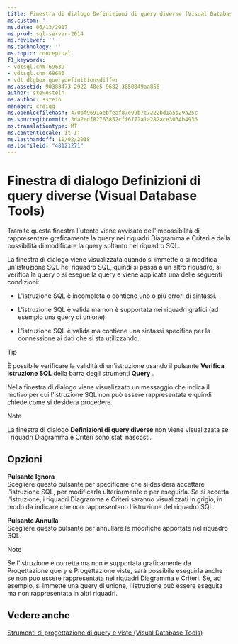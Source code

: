```yaml
---
title: Finestra di dialogo Definizioni di query diverse (Visual Database Tools) | Microsoft Docs
ms.custom: ''
ms.date: 06/13/2017
ms.prod: sql-server-2014
ms.reviewer: ''
ms.technology: ''
ms.topic: conceptual
f1_keywords:
- vdtsql.chm:69639
- vdtsql.chm:69640
- vdt.dlgbox.querydefinitionsdiffer
ms.assetid: 90383473-2922-40e5-9682-3850849aa856
author: stevestein
ms.author: sstein
manager: craigg
ms.openlocfilehash: 470bf9691aebfeaf87e99b7c7222bd1a5b29a25c
ms.sourcegitcommit: 3da2edf82763852cff6772a1a282ace3034b4936
ms.translationtype: MT
ms.contentlocale: it-IT
ms.lasthandoff: 10/02/2018
ms.locfileid: "48121271"
---
```

# <a name="query-definitions-differ-dialog-box-visual-database-tools"></a>Finestra di dialogo Definizioni di query diverse (Visual Database Tools)
  Tramite questa finestra l'utente viene avvisato dell'impossibilità di rappresentare graficamente la query nei riquadri Diagramma e Criteri e della possibilità di modificare la query soltanto nel riquadro SQL.  
  
 La finestra di dialogo viene visualizzata quando si immette o si modifica un'istruzione SQL nel riquadro SQL, quindi si passa a un altro riquadro, si verifica la query o si esegue la query e viene applicata una delle seguenti condizioni:  
  
-   L'istruzione SQL è incompleta o contiene uno o più errori di sintassi.  
  
-   L'istruzione SQL è valida ma non è supportata nei riquadri grafici (ad esempio una query di unione).  
  
-   L'istruzione SQL è valida ma contiene una sintassi specifica per la connessione ai dati che si sta utilizzando.  
  
> [!TIP]  
>  È possibile verificare la validità di un'istruzione usando il pulsante **Verifica istruzione SQL** della barra degli strumenti **Query** .  
  
 Nella finestra di dialogo viene visualizzato un messaggio che indica il motivo per cui l'istruzione SQL non può essere rappresentata e quindi chiede come si desidera procedere.  
  
> [!NOTE]  
>  La finestra di dialogo **Definizioni di query diverse** non viene visualizzata se i riquadri Diagramma e Criteri sono stati nascosti.  
  
## <a name="options"></a>Opzioni  
 **Pulsante Ignora**  
 Scegliere questo pulsante per specificare che si desidera accettare l'istruzione SQL, per modificarla ulteriormente o per eseguirla. Se si accetta l'istruzione, i riquadri Diagramma e Criteri saranno visualizzati in grigio, in modo da indicare che non rappresentano l'istruzione del riquadro SQL.  
  
 **Pulsante Annulla**  
 Scegliere questo pulsante per annullare le modifiche apportate nel riquadro SQL.  
  
> [!NOTE]  
>  Se l'istruzione è corretta ma non è supportata graficamente da Progettazione query e Progettazione viste, sarà possibile eseguirla anche se non può essere rappresentata nei riquadri Diagramma e Criteri. Se, ad esempio, si immette una query di unione, l'istruzione può essere eseguita ma non rappresentata in altri riquadri.  
  
## <a name="see-also"></a>Vedere anche  
 [Strumenti di progettazione di query e viste &#40;Visual Database Tools&#41;](visual-database-tools.md)  
  
  
